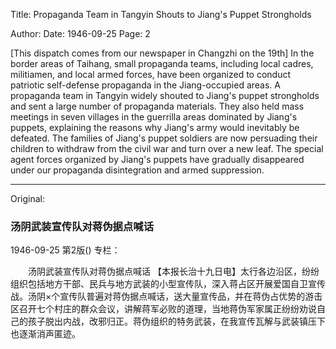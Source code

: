 Title: Propaganda Team in Tangyin Shouts to Jiang's Puppet Strongholds

Author:
Date: 1946-09-25
Page: 2

[This dispatch comes from our newspaper in Changzhi on the 19th] In the border areas of Taihang, small propaganda teams, including local cadres, militiamen, and local armed forces, have been organized to conduct patriotic self-defense propaganda in the Jiang-occupied areas. A propaganda team in Tangyin widely shouted to Jiang's puppet strongholds and sent a large number of propaganda materials. They also held mass meetings in seven villages in the guerrilla areas dominated by Jiang's puppets, explaining the reasons why Jiang's army would inevitably be defeated. The families of Jiang's puppet soldiers are now persuading their children to withdraw from the civil war and turn over a new leaf. The special agent forces organized by Jiang's puppets have gradually disappeared under our propaganda disintegration and armed suppression.



<hr /> 

Original: 


### 汤阴武装宣传队对蒋伪据点喊话

1946-09-25
第2版()
专栏：

　　汤阴武装宣传队对蒋伪据点喊话
    【本报长治十九日电】太行各边沿区，纷纷组织包括地方干部、民兵与地方武装的小型宣传队，深入蒋占区开展爱国自卫宣传战。汤阴×个宣传队普遍对蒋伪据点喊话，送大量宣传品，并在蒋伪占优势的游击区召开七个村庄的群众会议，讲解蒋军必败的道理，当地蒋伪军家属正纷纷劝说自己的孩子脱出内战，改邪归正。蒋伪组织的特务武装，在我宣传瓦解与武装镇压下也逐渐消声匿迹。
